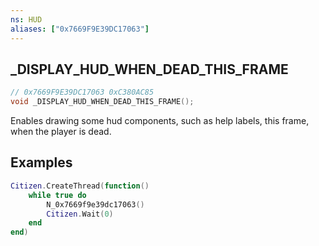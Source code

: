 ```yaml
---
ns: HUD
aliases: ["0x7669F9E39DC17063"]
---
```

## _DISPLAY_HUD_WHEN_DEAD_THIS_FRAME

```c
// 0x7669F9E39DC17063 0xC380AC85
void _DISPLAY_HUD_WHEN_DEAD_THIS_FRAME();
```

Enables drawing some hud components, such as help labels, this frame, when the player is dead.

## Examples
```lua
Citizen.CreateThread(function()
	while true do
		N_0x7669f9e39dc17063()
		Citizen.Wait(0)
	end
end)
```
